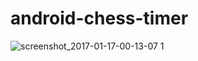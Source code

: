 # android-chess-timer

![screenshot_2017-01-17-00-13-07 1](https://cloud.githubusercontent.com/assets/20739197/21994463/fccf96e8-dc49-11e6-823f-db868524f44d.png)

